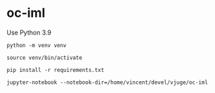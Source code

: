 # oc-iml

Use Python 3.9

`python -m venv venv`

`source venv/bin/activate`

`pip install -r requirements.txt`

`jupyter-notebook --notebook-dir=/home/vincent/devel/vjuge/oc-iml`

